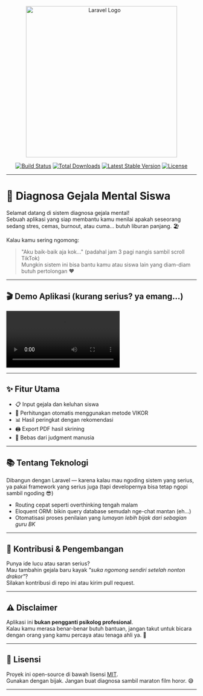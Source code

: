 <p align="center">
  <a href="https://laravel.com" target="_blank">
    <img src="https://raw.githubusercontent.com/laravel/art/master/logo-lockup/5%20SVG/2%20CMYK/1%20Full%20Color/laravel-logolockup-cmyk-red.svg" width="400" alt="Laravel Logo">
  </a>
</p>

<p align="center">
  <a href="https://github.com/laravel/framework/actions"><img src="https://github.com/laravel/framework/workflows/tests/badge.svg" alt="Build Status"></a>
  <a href="https://packagist.org/packages/laravel/framework"><img src="https://img.shields.io/packagist/dt/laravel/framework" alt="Total Downloads"></a>
  <a href="https://packagist.org/packages/laravel/framework"><img src="https://img.shields.io/packagist/v/laravel/framework" alt="Latest Stable Version"></a>
  <a href="https://packagist.org/packages/laravel/framework"><img src="https://img.shields.io/packagist/l/laravel/framework" alt="License"></a>
</p>

---

# 🧠 Diagnosa Gejala Mental Siswa

Selamat datang di sistem diagnosa gejala mental!  
Sebuah aplikasi yang siap membantu kamu menilai apakah seseorang sedang stres, cemas, burnout, atau cuma... butuh liburan panjang. 🏖️

Kalau kamu sering ngomong:
> "Aku baik-baik aja kok..." (padahal jam 3 pagi nangis sambil scroll TikTok)  
Mungkin sistem ini bisa bantu kamu atau siswa lain yang diam-diam butuh pertolongan ❤️

---

## 🎬 Demo Aplikasi (kurang serius? ya emang...)

![Mental Health Checkup](WorkingGIF.mp4)

---

## ✨ Fitur Utama

- 📋 Input gejala dan keluhan siswa
- 🧮 Perhitungan otomatis menggunakan metode VIKOR
- 📊 Hasil peringkat dengan rekomendasi
- 🖨️ Export PDF hasil skrining
- 🤖 Bebas dari judgment manusia

---

## 📚 Tentang Teknologi

Dibangun dengan Laravel — karena kalau mau ngoding sistem yang serius, ya pakai framework yang serius juga (tapi developernya bisa tetap ngopi sambil ngoding 😎)

- Routing cepat seperti overthinking tengah malam
- Eloquent ORM: bikin query database semudah nge-chat mantan (eh...)
- Otomatisasi proses penilaian yang *lumayan lebih bijak dari sebagian guru BK*

---

## 👏 Kontribusi & Pengembangan

Punya ide lucu atau saran serius?  
Mau tambahin gejala baru kayak *"suka ngomong sendiri setelah nonton drakor"*?  
Silakan kontribusi di repo ini atau kirim pull request.

---

## ⚠️ Disclaimer

Aplikasi ini **bukan pengganti psikolog profesional**.  
Kalau kamu merasa benar-benar butuh bantuan, jangan takut untuk bicara dengan orang yang kamu percaya atau tenaga ahli ya. 🤝

---

## 📝 Lisensi

Proyek ini open-source di bawah lisensi [MIT](https://opensource.org/licenses/MIT).  
Gunakan dengan bijak. Jangan buat diagnosa sambil maraton film horor. 😅

---

